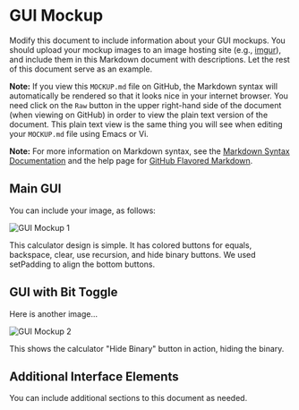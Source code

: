 # GUI Mockup

Modify this document to include information about your GUI mockups. You should
upload your mockup images to an image hosting site (e.g., 
[imgur](http://imgur.com/)), and include them in this Markdown document with 
descriptions. Let the rest of this document serve as an example.

**Note:** If you view this <code>MOCKUP.md</code> file on GitHub, the Markdown
syntax will automatically be rendered so that it looks nice in your internet
browser. You need click on the <code>Raw</code> button in the upper
right-hand side of the document (when viewing on GitHub) in order to view the
plain text version of the document. This plain text view is the same thing
you will see when editing your <code>MOCKUP.md</code> file using Emacs
or Vi.

**Note:** For more information on Markdown syntax, see the
[Markdown Syntax Documentation](http://daringfireball.net/projects/markdown/syntax) and the help page for 
[GitHub Flavored Markdown](http://daringfireball.net/projects/markdown/syntax).

## Main GUI

You can include your image, as follows:

![GUI Mockup 1](http://i.imgur.com/ZX786E2.png)

This calculator design is simple. It has colored buttons for equals, backspace, clear, use recursion, and hide binary buttons. We used setPadding to align the bottom buttons.

## GUI with Bit Toggle

Here is another image...

![GUI Mockup 2](http://i.imgur.com/lp7ew4B.png)

This shows the calculator "Hide Binary" button in action, hiding the binary.

## Additional Interface Elements

You can include additional sections to this document as needed.



